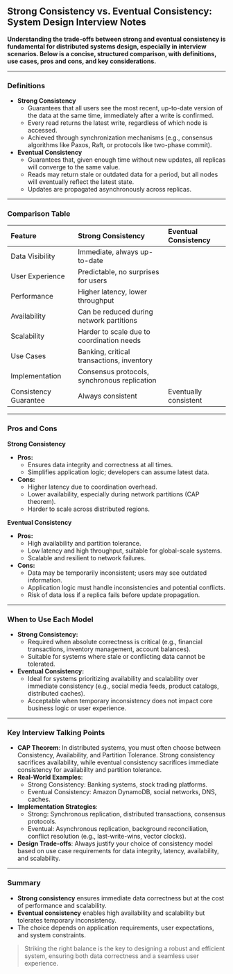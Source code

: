 ## Strong Consistency vs. Eventual Consistency: System Design Interview Notes

**Understanding the trade-offs between strong and eventual consistency is fundamental for distributed systems design, especially in interview scenarios. Below is a concise, structured comparison, with definitions, use cases, pros and cons, and key considerations.**

---

### **Definitions**

- **Strong Consistency**
    - Guarantees that all users see the most recent, up-to-date version of the data at the same time, immediately after a write is confirmed.
    - Every read returns the latest write, regardless of which node is accessed.
    - Achieved through synchronization mechanisms (e.g., consensus algorithms like Paxos, Raft, or protocols like two-phase commit).
- **Eventual Consistency**
    - Guarantees that, given enough time without new updates, all replicas will converge to the same value.
    - Reads may return stale or outdated data for a period, but all nodes will eventually reflect the latest state.
    - Updates are propagated asynchronously across replicas.

---

### **Comparison Table**

| Feature | Strong Consistency | Eventual Consistency |
| :-- | :-- | :-- |
| Data Visibility | Immediate, always up-to-date |
| User Experience | Predictable, no surprises for users |
| Performance | Higher latency, lower throughput |
| Availability | Can be reduced during network partitions |
| Scalability | Harder to scale due to coordination needs |
| Use Cases | Banking, critical transactions, inventory |
| Implementation | Consensus protocols, synchronous replication |
| Consistency Guarantee | Always consistent | Eventually consistent |


---

### **Pros and Cons**

**Strong Consistency**

- **Pros:**
    - Ensures data integrity and correctness at all times.
    - Simplifies application logic; developers can assume latest data.
- **Cons:**
    - Higher latency due to coordination overhead.
    - Lower availability, especially during network partitions (CAP theorem).
    - Harder to scale across distributed regions.

**Eventual Consistency**

- **Pros:**
    - High availability and partition tolerance.
    - Low latency and high throughput, suitable for global-scale systems.
    - Scalable and resilient to network failures.
- **Cons:**
    - Data may be temporarily inconsistent; users may see outdated information.
    - Application logic must handle inconsistencies and potential conflicts.
    - Risk of data loss if a replica fails before update propagation.

---

### **When to Use Each Model**

- **Strong Consistency:**
    - Required when absolute correctness is critical (e.g., financial transactions, inventory management, account balances).
    - Suitable for systems where stale or conflicting data cannot be tolerated.
- **Eventual Consistency:**
    - Ideal for systems prioritizing availability and scalability over immediate consistency (e.g., social media feeds, product catalogs, distributed caches).
    - Acceptable when temporary inconsistency does not impact core business logic or user experience.

---

### **Key Interview Talking Points**

- **CAP Theorem**: In distributed systems, you must often choose between Consistency, Availability, and Partition Tolerance. Strong consistency sacrifices availability, while eventual consistency sacrifices immediate consistency for availability and partition tolerance.
- **Real-World Examples**:
    - Strong Consistency: Banking systems, stock trading platforms.
    - Eventual Consistency: Amazon DynamoDB, social networks, DNS, caches.
- **Implementation Strategies**:
    - Strong: Synchronous replication, distributed transactions, consensus protocols.
    - Eventual: Asynchronous replication, background reconciliation, conflict resolution (e.g., last-write-wins, vector clocks).
- **Design Trade-offs**: Always justify your choice of consistency model based on use case requirements for data integrity, latency, availability, and scalability.

---

### **Summary**

- **Strong consistency** ensures immediate data correctness but at the cost of performance and scalability.
- **Eventual consistency** enables high availability and scalability but tolerates temporary inconsistency.
- The choice depends on application requirements, user expectations, and system constraints.

> Striking the right balance is the key to designing a robust and efficient system, ensuring both data correctness and a seamless user experience. 